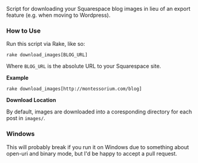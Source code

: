 Script for downloading your Squarespace blog images in lieu of an export feature (e.g. when moving to Wordpress).

### How to Use

Run this script via Rake, like so:

    rake download_images[BLOG_URL]

Where `BLOG_URL` is the absolute URL to your Squarespace site.

**Example**

    rake download_images[http://montessorium.com/blog]

**Download Location**

By default, images are downloaded into a coresponding directory for each post in `images/`.

### Windows

This will probably break if you run it on Windows due to something about open-uri and binary mode, but I'd be happy to accept a pull request.